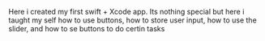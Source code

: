 Here i created my first swift + Xcode app. Its nothing special but here i taught my self how to use buttons, how to store user input, how to use the slider, and how to se buttons to do certin tasks
